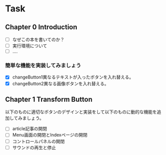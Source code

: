 # Task

## Chapter 0 Introduction
- [ ]  なぜこの本を書いてのか？
- [ ]  実行環境について
- [ ]  ....

### 簡単な機能を実装してみましょう
- [x] changeButton1異なるテキストが入ったボタンを入れ替える。
- [x] changeButton2異なる画像ボタンを入れ替える。
## Chapter 1 Transform Button

以下のものに適切なボタンのデザインと実装をして以下のものに動的な機能を追加してみましょう。

- [ ]  article記事の開閉
- [ ]  Menu画面の開閉とIndexページの開閉
- [ ]  コントロールパネルの開閉
- [ ]  サウンドの再生と停止